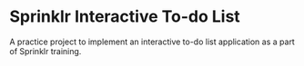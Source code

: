 # Sprinklr Interactive To-do List
A practice project to implement an interactive to-do list application as a part of Sprinklr training.

